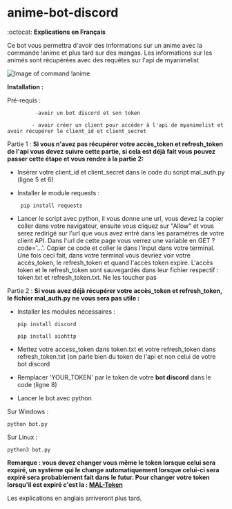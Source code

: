 # anime-bot-discord

:octocat:	**Explications en Français**

Ce bot vous permettra d'avoir des informations sur un anime avec la commande !anime <anime> et plus tard sur des mangas. Les informations sur les animés sont récupérées avec des requêtes sur l'api de myanimelist 

![Image of command !anime](https://i.ibb.co/ZcdK9M3/bot.png)

**Installation :** 

Pré-requis :
             
             -avoir un bot discord et son token
            
            - avoir créer un client pour accèder à l'api de myanimelist et avoir récupérer le client_id et client_secret
            
Partie 1 :
**Si vous n'avez pas récupérer votre accès_token et refresh_token de l'api vous devez suivre cette partie, si cela est déjà fait vous pouvez passer cette étape et vous rendre à la partie 2:**

- Insérer votre client_id et client_secret dans le code du script mal_auth.py (ligne 5 et 6)
- Installer le module requests : 

       pip install requests
     
- Lancer le script avec python, il vous donne une url, vous devez la copier coller dans votre navigateur, ensuite vous cliquez sur "Allow" et vous serez redirigé sur l'url que vous avez entré dans les paramètres de votre client API. Dans l'url de cette page vous verrez une variable en GET ?code='...'. Copier ce code et coller le dans l'input dans votre terminal. Une fois ceci fait, dans votre terminal vous devriez voir votre accès_token, le refresh_token et quand l'accès token expire. L'accès token et le refresh_token sont sauvegardés dans leur fichier respectif : token.txt et refresh_token.txt. Ne les toucher pas


Partie 2 : 
**Si vous avez déjà récupérer votre accès_token et refresh_token, le fichier mal_auth.py ne vous sera pas utile :**

- Installer les modules nécessaires : 

      pip install discord

      pip install aiohttp

- Mettez votre access_token dans token.txt et votre refresh_token dans refresh_token.txt (on parle bien du token de l'api et non celui de votre bot discord
- Remplacer 'YOUR_TOKEN' par le token de votre **bot discord** dans le code (ligne 8)
- Lancer le bot avec python 

Sur Windows : 

    python bot.py 

Sur Linux :  

    python3 bot.py

**Remarque : vous devez changer vous même le token lorsque celui sera expiré, un système qui le change automatiquement lorsque celui-ci sera expiré sera probablement fait dans le futur. Pour changer votre token lorsqu'il est expiré c'est la : [MAL-Token](https://myanimelist.net/apiconfig/references/authorization#refreshing-an-access-token)**

Les explications en anglais arriveront plus tard. 

                      
